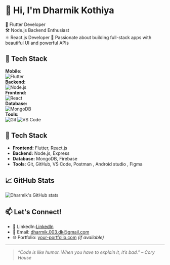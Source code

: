 # 👋 Hi, I'm Dharmik Kothiya

💙 Flutter Developer  
🛠️ Node.js Backend Enthusiast  
⚛️ React.js Developer
🚀 Passionate about building full-stack apps with beautiful UI and powerful APIs

## 💼 Tech Stack

**Mobile:**  
![Flutter](https://img.shields.io/badge/Flutter-02569B?style=for-the-badge&logo=flutter&logoColor=white)  
**Backend:**  
![Node.js](https://img.shields.io/badge/Node.js-339933?style=for-the-badge&logo=nodedotjs&logoColor=white)  
**Frontend:**  
![React](https://img.shields.io/badge/React.js-20232A?style=for-the-badge&logo=react&logoColor=61DAFB)  
**Database:**  
![MongoDB](https://img.shields.io/badge/MongoDB-4EA94B?style=for-the-badge&logo=mongodb&logoColor=white)  
**Tools:**  
![Git](https://img.shields.io/badge/Git-F05032?style=for-the-badge&logo=git&logoColor=white)
![VS Code](https://img.shields.io/badge/VS_Code-007ACC?style=for-the-badge&logo=visual-studio-code&logoColor=white)

## 🔧 Tech Stack
- **Frontend:** Flutter, React.js 
- **Backend:** Node.js, Express
- **Database:** MongoDB, Firebase
- **Tools:** Git, GitHub, VS Code, Postman , Android studio , Figma 

## 📈 GitHub Stats
![Dharmik's GitHub stats](https://github.com/Dharmikkothiya)

## 📫 Let's Connect!
- 💼 LinkedIn:[LinkedIn](https://www.linkedin.com/in/dharmik-kothiya-3b2a771bb)
- 📧 Email: dharmik.003.dk@gmail.com
- 🌐 Portfolio: [your-portfolio.com](https://your-portfolio.com) *(if available)*

---
> *“Code is like humor. When you have to explain it, it’s bad.” – Cory House*
